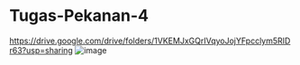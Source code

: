 # Tugas-Pekanan-4

https://drive.google.com/drive/folders/1VKEMJxGQrIVqyoJojYFpcclym5RIDr63?usp=sharing
![image](https://github.com/deastyjesica/Tugas-Pekanan-4/assets/72622621/e66a54ae-d2bd-4952-b47c-f5b07a9408d2)
